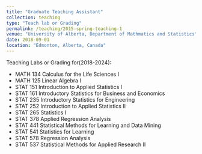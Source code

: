 ```yaml
---
title: "Graduate Teaching Assistant"
collection: teaching
type: "Teach lab or Grading"
permalink: /teaching/2015-spring-teaching-1
venue: "University of Alberta, Department of Mathmatics and Statistics"
date: 2018-09-01
location: "Edmonton, Alberta, Canada"
---
```

Teaching Labs or Grading for(2018-2024):
- MATH 134 Calculus for the Life Sciences I
- MATH 125 Linear Algebra I
- STAT 151 Introduction to Applied Statistics I
- STAT 161 Introductory Statistics for Business and Economics
- STAT 235 Introductory Statistics for Engineering
- STAT 252 Introduction to Applied Statistics II
- STAT 265 Statistics I
- STAT 378 Applied Regression Analysis
- STAT 441 Statistical Methods for Learning and Data Mining
- STAT 541 Statistics for Learning
- STAT 578 Regression Analysis
- STAT 537 Statistical Methods for Applied Research II
